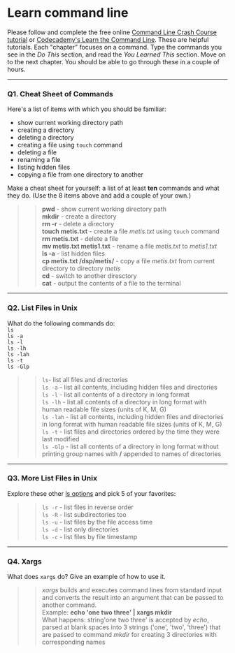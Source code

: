 # Learn command line

Please follow and complete the free online [Command Line Crash Course
tutorial](https://web.archive.org/web/20160708171659/http://cli.learncodethehardway.org/book/) or [Codecademy's Learn the Command Line](https://www.codecademy.com/learn/learn-the-command-line). These are helpful tutorials. Each "chapter" focuses on a command. Type the commands you see in the _Do This_ section, and read the _You Learned This_ section. Move on to the next chapter. You should be able to go through these in a couple of hours.

---

### Q1.  Cheat Sheet of Commands  

Here's a list of items with which you should be familiar:  
* show current working directory path
* creating a directory
* deleting a directory
* creating a file using `touch` command
* deleting a file
* renaming a file
* listing hidden files
* copying a file from one directory to another

Make a cheat sheet for yourself: a list of at least **ten** commands and what they do.  (Use the 8 items above and add a couple of your own.)  

> > **pwd** - show current working directory path  
> > **mkdir** - create a directory  
> > **rm -r** - delete a directory  
> > **touch metis.txt** - create a file _metis.txt_ using `touch` command  
> > **rm metis.txt** - delete a file  
> > **mv metis.txt metis1.txt** - rename a file _metis.txt_ to _metis1.txt_  
> > **ls -a** - list hidden files  
> > **cp metis.txt /dsp/metis/** - copy a file _metis.txt_ from current directory to directory _metis_  
> > **cd** - switch to another diresctory  
> > **cat** - output the contents of a file to the terminal  

---

### Q2.  List Files in Unix   

What do the following commands do:  
`ls`  
`ls -a`  
`ls -l`  
`ls -lh`  
`ls -lah`  
`ls -t`  
`ls -Glp`  

> > `ls`- list all files and directories  
> > `ls -a` - list all contents, including hidden files and directories  
> > `ls -l` - list all contents of a directory in long format  
> > `ls -lh` - list all contents of a directory in long format with human readable file sizes (units of K, M, G)  
> > `ls -lah` - list all contents, including hidden files and directories in long format with human readable file sizes (units of K, M, G)  
> > `ls -t` - list files and directories ordered by the time they were last modified  
> > `ls -Glp` - list all contents of a directory in long format without printing group names with **/** appended to names of directories  

---

### Q3.  More List Files in Unix  

Explore these other [ls options](http://www.techonthenet.com/unix/basic/ls.php) and pick 5 of your favorites:

> > `ls -r` - list files in reverse order  
> > `ls -R` - list subdirectories too  
> > `ls -u` - list files by the file access time  
> > `ls -d` - list only directories  
> > `ls -c` - list files by file timestamp  

---

### Q4.  Xargs   

What does `xargs` do? Give an example of how to use it.

> > _xargs_ builds and executes command lines from standard input and converts the result into an argument that can be passed to another command.  
> > Example: **echo 'one two three' | xargs mkdir**  
> > What happens: string'one two three' is accepted by _echo_, parsed at blank spaces into 3 strings ('one', 'two', 'three') that are passed to command _mkdir_ for creating 3 directories with corresponding names   


